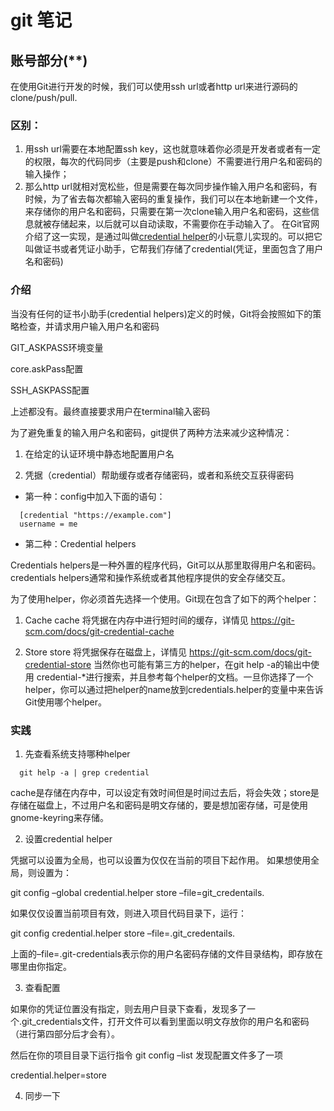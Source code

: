 # git 笔记

## 账号部分(**)
在使用Git进行开发的时候，我们可以使用ssh url或者http url来进行源码的clone/push/pull.

### 区别：

1. 用ssh url需要在本地配置ssh key，这也就意味着你必须是开发者或者有一定的权限，每次的代码同步（主要是push和clone）不需要进行用户名和密码的输入操作；
2. 那么http url就相对宽松些，但是需要在每次同步操作输入用户名和密码，有时候，为了省去每次都输入密码的重复操作，我们可以在本地新建一个文件，来存储你的用户名和密码，只需要在第一次clone输入用户名和密码，这些信息就被存储起来，以后就可以自动读取，不需要你在手动输入了。 在Git官网介绍了这一实现，是通过叫做[credential helper](https://git-scm.com/docs/gitcredentials)的小玩意儿实现的。可以把它叫做证书或者凭证小助手，它帮我们存储了credential(凭证，里面包含了用户名和密码)


### 介绍
当没有任何的证书小助手(credential helpers)定义的时候，Git将会按照如下的策略检查，并请求用户输入用户名和密码

GIT_ASKPASS环境变量

core.askPass配置

SSH_ASKPASS配置

上述都没有。最终直接要求用户在terminal输入密码

为了避免重复的输入用户名和密码，git提供了两种方法来减少这种情况：

1. 在给定的认证环境中静态地配置用户名

2. 凭据（credential）帮助缓存或者存储密码，或者和系统交互获得密码

  - 第一种：config中加入下面的语句：
```
  [credential "https://example.com"] 
  username = me 
```

- 第二种：Credential helpers

Credentials helpers是一种外置的程序代码，Git可以从那里取得用户名和密码。credentials helpers通常和操作系统或者其他程序提供的安全存储交互。

为了使用helper，你必须首先选择一个使用。Git现在包含了如下的两个helper：

1. Cache 
cache 将凭据在内存中进行短时间的缓存，详情见 https://git-scm.com/docs/git-credential-cache

2. Store 
store 将凭据保存在磁盘上，详情见 https://git-scm.com/docs/git-credential-store 
当然你也可能有第三方的helper，在git help -a的输出中使用 credential-*进行搜索，并且参考每个helper的文档。一旦你选择了一个helper，你可以通过把helper的name放到credentials.helper的变量中来告诉Git使用哪个helper。

### 实践

1. 先查看系统支持哪种helper
```
  git help -a | grep credential 
```
cache是存储在内存中，可以设定有效时间但是时间过去后，将会失效；store是存储在磁盘上，不过用户名和密码是明文存储的，要是想加密存储，可是使用gnome-keyring来存储。

2. 设置credential helper 

凭据可以设置为全局，也可以设置为仅仅在当前的项目下起作用。 
如果想使用全局，则设置为： 

git config –global credential.helper store –file=git_credentails. 

如果仅仅设置当前项目有效，则进入项目代码目录下，运行： 

git config credential.helper store –file=.git_credentails. 

上面的–file=.git-credentials表示你的用户名密码存储的文件目录结构，即存放在哪里由你指定。

3. 查看配置

如果你的凭证位置没有指定，则去用户目录下查看，发现多了一个.git_credentials文件，打开文件可以看到里面以明文存放你的用户名和密码（进行第四部分后才会有）。 


然后在你的项目目录下运行指令 git config –list 发现配置文件多了一项 

credential.helper=store

4. 同步一下